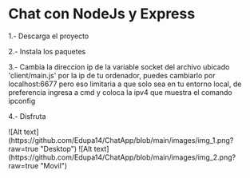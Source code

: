<h1>Chat con NodeJs y Express</h1>
<section>
  <p>1.- Descarga el proyecto</p>
  <p>2.- Instala los paquetes</p>
  <p>3.- Cambia la direccion ip de la variable socket del archivo ubicado 'client/main.js' por la ip de tu ordenador, puedes cambiarlo por localhost:6677 pero eso limitaria a que solo sea en tu entorno local, de preferencia ingresa a cmd y coloca la ipv4 que muestra el comando ipconfig</p>
  <p>4.- Disfruta</p>
</section>
![Alt text](https://github.com/Edupa14/ChatApp/blob/main/images/img_1.png?raw=true "Desktop")
![Alt text](https://github.com/Edupa14/ChatApp/blob/main/images/img_2.png?raw=true "Movil")
